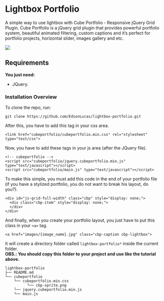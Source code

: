 # Lightbox Portfolio
A simple way to use lightbox with Cube Portfolio - Responsive jQuery Grid Plugin. Cube Portfolio is a jQuery grid plugin that provides powerful portfolio system, beautiful animated filtering, custom captions and it’s perfect for portfolio projects, horizontal slider, images gallery and etc.

![](http://i.picasion.com/pic86/bc9b5a2cbf333e9cb9199a130440afa1.gif)

## Requirements

**You just need:**

- JQuery.

### Installation Overview

To clone the repo, run:

```git
git clone https://github.com/EdsonLucas/lightbox-portfolio.git
```

After this, you have to add this tag in your css area.

```
<link href="cubeportfolio/cubeportfolio.min.css" rel="stylesheet" type="text/css">
```

Now, you have to add these tags in your js area (after the JQuery file).

```
<!-- cubeportfolio -->
<script src="cubeportfolio/jquery.cubeportfolio.min.js" type="text/javascript"></script>
<script src="cubeportfolio/main.js" type="text/javascript"></script>
```

To make this simple, you must add this code in the end of your portfolio file (if you have a stylized portfolio, you do not want to break his layout, do you?).

```
<div id="js-grid-full-width" class="cbp" style="display: none;">
  <div class="cbp-item" style="display: none;">
  </div>
</div>
```

And finally, when you create your portfolio layout, you just have to put this class in your `<a>` tag.
```
<a href="images/{image_name}.jpg" class="cbp-caption cbp-lightbox">
```

It will create a directory folder called `lightbox-portfolio*` inside the current folder.<br>
**OBS.: You should copy this folder to your project and use like the tutorial above.**

```
lightbox-portfolio
├── README.md
└── cubeportfolio
    └── cubeportfolio.min.css
          └── cbp-sprite.png
    └── jquery.cubeportfolio.min.js
    └── main.js
```

